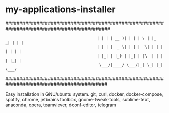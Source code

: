 # my-applications-installer

#############################################################################################

                                            | | | | __ )| | | | \ | |_   _| | | |
                                            | | | |  _ \| | | |  \| | | | | | | |
                                            | |_| | |_) | |_| | |\  | | | | |_| |
                                             \___/|____/ \___/|_| \_| |_|  \___/

############################################################################################
 
 
 
Easy installation in GNU/ubuntu system. git, curl, docker, docker-compose, spotify, chrome, jetbrains toolbox, gnome-tweak-tools, sublime-text, anaconda, opera, teamviever, dconf-editor, telegram
